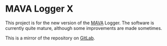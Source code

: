 # MAVA Logger X

This project is for the new version of the [MAVA](https://virtualairlines.hu) Logger. The software is currently quite mature, although some improvements are made sometimes.

This is a mirror of the repository on [GitLab](https://gitlab.com/ivaradi/mlx).
